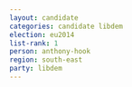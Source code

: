 ```yaml
---
layout: candidate
categories: candidate libdem
election: eu2014
list-rank: 1
person: anthony-hook
region: south-east
party: libdem
---
```

